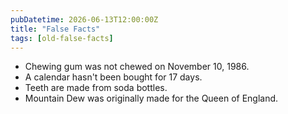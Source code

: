 ```yaml
---
pubDatetime: 2026-06-13T12:00:00Z
title: "False Facts"
tags: [old-false-facts]
---
```


- Chewing gum was not chewed on November 10, 1986.
- A calendar hasn't been bought for 17 days.
- Teeth are made from soda bottles.
- Mountain Dew was originally made for the Queen of England.
